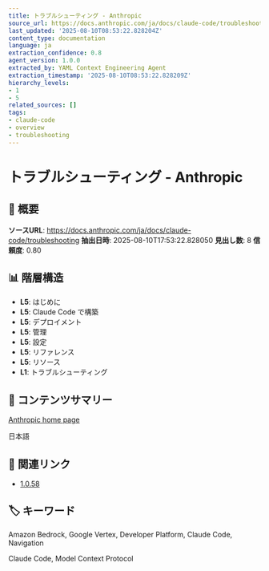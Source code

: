 ```yaml
---
title: トラブルシューティング - Anthropic
source_url: https://docs.anthropic.com/ja/docs/claude-code/troubleshooting
last_updated: '2025-08-10T08:53:22.828204Z'
content_type: documentation
language: ja
extraction_confidence: 0.8
agent_version: 1.0.0
extracted_by: YAML Context Engineering Agent
extraction_timestamp: '2025-08-10T08:53:22.828209Z'
hierarchy_levels:
- 1
- 5
related_sources: []
tags:
- claude-code
- overview
- troubleshooting
---
```


# トラブルシューティング - Anthropic

## 📌 概要

**ソースURL**: https://docs.anthropic.com/ja/docs/claude-code/troubleshooting
**抽出日時**: 2025-08-10T17:53:22.828050
**見出し数**: 8
**信頼度**: 0.80

## 📊 階層構造

- **L5**: はじめに
- **L5**: Claude Code で構築
- **L5**: デプロイメント
- **L5**: 管理
- **L5**: 設定
- **L5**: リファレンス
- **L5**: リソース
- **L1**: トラブルシューティング

## 📝 コンテンツサマリー

[Anthropic home page](/)

日本語

## 🔗 関連リンク

- [1.0.58](https://docs.anthropic.com/1.0.58)

## 🏷️ キーワード

Amazon Bedrock, Google Vertex, Developer Platform, Claude Code, Navigation

Claude Code, Model Context Protocol
